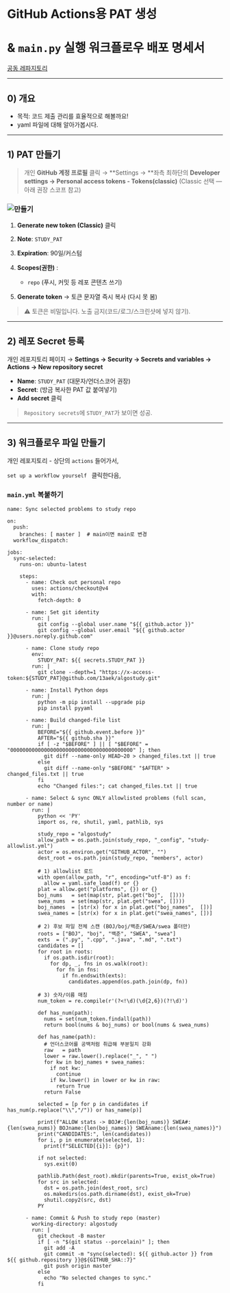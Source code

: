 # GitHub Actions용 PAT 생성 

# & `main.py` 실행 워크플로우 배포 명세서

[공동 레파지토리](https://github.com/13aek/algostudy)

------



## 0) 개요

- 목적:  코드 제출 관리를 효율적으로 해볼까요!
- yaml 파일에 대해 알아가봅시다.

------



## 1) PAT 만들기

> 개인 **GitHub 계정 프로필** 클릭 → **Settings → **좌측 최하단의 **Developer settings → Personal access tokens - Tokens(classic)** 
>  (Classic  선택 — 아래 권장 스코프 참고)

### ![만들기](image1.png)

1. **Generate new token (Classic)** 클릭
2. **Note**: `STUDY_PAT`
3. **Expiration**: 90일/커스텀
4. **Scopes(권한)** :
   - `repo` (푸시, 커밋 등 레포 콘텐츠 쓰기)

5. **Generate token** → 토큰 문자열 즉시 복사 (다시 못 봄)

> ⚠️ 토큰은 비밀입니다. 노출 금지(코드/로그/스크린샷에 넣지 않기).

------



## 2) 레포 Secret 등록

개인 레포지토리 페이지 → **Settings → Security → Secrets and variables → Actions → New repository secret**

- **Name**: `STUDY_PAT`  (대문자/언더스코어 권장)
- **Secret**: (방금 복사한 PAT 값 붙여넣기)
- **Add secret** 클릭

>  `Repository secrets`에 `STUDY_PAT`가 보이면 성공.

------



## 3) 워크플로우 파일 만들기

개인 레포지토리 - 상단의 `actions` 들어가서,

`set up a workflow yourself ` 클릭한다음,



### `main.yml` 복붙하기

```
name: Sync selected problems to study repo

on:
  push:
    branches: [ master ]  # main이면 main로 변경
  workflow_dispatch:

jobs:
  sync-selected:
    runs-on: ubuntu-latest

    steps:
      - name: Check out personal repo
        uses: actions/checkout@v4
        with:
          fetch-depth: 0

      - name: Set git identity
        run: |
          git config --global user.name "${{ github.actor }}"
          git config --global user.email "${{ github.actor }}@users.noreply.github.com"

      - name: Clone study repo
        env:
          STUDY_PAT: ${{ secrets.STUDY_PAT }}
        run: |
          git clone --depth=1 "https://x-access-token:${STUDY_PAT}@github.com/13aek/algostudy.git"

      - name: Install Python deps
        run: |
          python -m pip install --upgrade pip
          pip install pyyaml

      - name: Build changed-file list
        run: |
          BEFORE="${{ github.event.before }}"
          AFTER="${{ github.sha }}"
          if [ -z "$BEFORE" ] || [ "$BEFORE" = "0000000000000000000000000000000000000000" ]; then
            git diff --name-only HEAD~20 > changed_files.txt || true
          else
            git diff --name-only "$BEFORE" "$AFTER" > changed_files.txt || true
          fi
          echo "Changed files:"; cat changed_files.txt || true

      - name: Select & sync ONLY allowlisted problems (full scan, number or name)
        run: |
          python << 'PY'
          import os, re, shutil, yaml, pathlib, sys

          study_repo = "algostudy"
          allow_path = os.path.join(study_repo, "_config", "study-allowlist.yml")
          actor = os.environ.get("GITHUB_ACTOR", "")
          dest_root = os.path.join(study_repo, "members", actor)

          # 1) allowlist 로드
          with open(allow_path, "r", encoding="utf-8") as f:
            allow = yaml.safe_load(f) or {}
          plat = allow.get("platforms", {}) or {}
          boj_nums   = set(map(str, plat.get("boj",  [])))
          swea_nums  = set(map(str, plat.get("swea", [])))
          boj_names  = [str(x) for x in plat.get("boj_names",  [])]
          swea_names = [str(x) for x in plat.get("swea_names", [])]

          # 2) 후보 파일 전체 스캔 (BOJ/boj/백준/SWEA/swea 폴더만)
          roots = ["BOJ", "boj", "백준", "SWEA", "swea"]
          exts  = (".py", ".cpp", ".java", ".md", ".txt")
          candidates = []
          for root in roots:
            if os.path.isdir(root):
              for dp, _, fns in os.walk(root):
                for fn in fns:
                  if fn.endswith(exts):
                    candidates.append(os.path.join(dp, fn))

          # 3) 숫자/이름 매칭
          num_token = re.compile(r'(?<!\d)(\d{2,6})(?!\d)')

          def has_num(path):
            nums = set(num_token.findall(path))
            return bool(nums & boj_nums) or bool(nums & swea_nums)

          def has_name(path):
            # 언더스코어를 공백처럼 취급해 부분일치 강화
            raw   = path
            lower = raw.lower().replace("_", " ")
            for kw in boj_names + swea_names:
              if not kw: 
                continue
              if kw.lower() in lower or kw in raw:
                return True
            return False

          selected = [p for p in candidates if has_num(p.replace("\\","/")) or has_name(p)]

          print(f"ALLOW stats -> BOJ#:{len(boj_nums)} SWEA#:{len(swea_nums)} BOJname:{len(boj_names)} SWEAname:{len(swea_names)}")
          print("CANDIDATES:", len(candidates))
          for i, p in enumerate(selected, 1):
            print(f"SELECTED[{i}]: {p}")

          if not selected:
            sys.exit(0)

          pathlib.Path(dest_root).mkdir(parents=True, exist_ok=True)
          for src in selected:
            dst = os.path.join(dest_root, src)
            os.makedirs(os.path.dirname(dst), exist_ok=True)
            shutil.copy2(src, dst)
          PY

      - name: Commit & Push to study repo (master)
        working-directory: algostudy
        run: |
          git checkout -B master
          if [ -n "$(git status --porcelain)" ]; then
            git add -A
            git commit -m "sync(selected): ${{ github.actor }} from ${{ github.repository }}@${GITHUB_SHA::7}"
            git push origin master
          else
            echo "No selected changes to sync."
          fi

```

